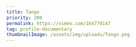 ```yaml
---
title: Tango
priority: 200
permalink: https://vimeo.com/164770147
tag: profile-documentary
thumbnailImage: /assets/img/uploads/Tango.png
---
```

